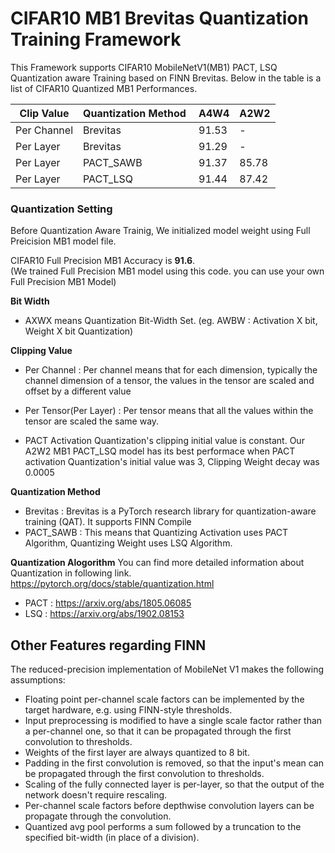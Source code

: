 # CIFAR10 MB1 Brevitas Quantization Training Framework

This Framework supports CIFAR10 MobileNetV1(MB1) PACT, LSQ Quantization aware Training based on FINN Brevitas.
Below in the table is a list of CIFAR10 Quantized MB1 Performances. 

Clip Value | Quantization Method  | A4W4 | A2W2
-- | -- | -- | --
Per Channel | Brevitas | 91.53 | -
Per Layer | Brevitas | 91.29 | -
Per Layer | PACT_SAWB | 91.37 | 85.78
Per Layer | PACT_LSQ | 91.44 | 87.42

### Quantization Setting

Before Quantization Aware Trainig, We initialized model weight using Full Preicision MB1 model file. 

CIFAR10 Full Precision MB1 Accuracy is **91.6**.  
(We trained Full Precision MB1 model using this code. you can use your own Full Precision MB1 Model)

**Bit Width**
- AXWX means Quantization Bit-Width Set. (eg. AWBW : Activation X bit, Weight X bit Quantization)

**Clipping Value**
- Per Channel : Per channel means that for each dimension, typically the channel dimension of a tensor, the values in the tensor are scaled and offset by a different value
- Per Tensor(Per Layer) : Per tensor means that all the values within the tensor are scaled the same way. 

- PACT Activation Quantization's clipping initial value is constant. Our A2W2 MB1 PACT_LSQ model has its best performace when PACT activation Quantization's initial value was 3, Clipping Weight decay was 0.0005

**Quantization Method**
- Brevitas : Brevitas is a PyTorch research library for quantization-aware training (QAT). It supports FINN Compile
- PACT_SAWB : This means that Quantizing Activation uses PACT Algorithm, Quantizing Weight uses LSQ Algorithm.

**Quantization Alogorithm**
You can find more detailed information about Quantization in following link.
https://pytorch.org/docs/stable/quantization.html

- PACT : https://arxiv.org/abs/1805.06085 
- LSQ : https://arxiv.org/abs/1902.08153




## Other Features regarding FINN 

The reduced-precision implementation of MobileNet V1 makes the following assumptions:
- Floating point per-channel scale factors can be implemented by the target hardware, e.g. using FINN-style thresholds.
- Input preprocessing is modified to have a single scale factor rather than a per-channel one, so that it can be propagated through the first convolution to thresholds.
- Weights of the first layer are always quantized to 8 bit.
- Padding in the first convolution is removed, so that the input's mean can be propagated through the first convolution to thresholds.
- Scaling of the fully connected layer is per-layer, so that the output of the network doesn't require rescaling.
- Per-channel scale factors before depthwise convolution layers can be propagate through the convolution.
- Quantized avg pool performs a sum followed by a truncation to the specified bit-width (in place of a division).
